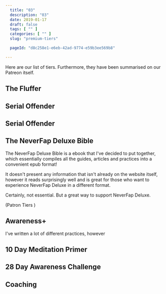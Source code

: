 ```yaml
---
  title: "03"
  description: "03"
  date: 2019-01-17
  draft: false
  tags: [ "" ]
  categories: [ "" ]
  slug: "premium-tiers"

  pageId: "d8c258e1-e6eb-42ad-9774-e59b3ee569b8"

---
```


Here are our list of tiers. Furthermore, they have been summarised on our Patreon itself.

## The Fluffer 



## Serial Offender

## Serial Offender





## The NeverFap Deluxe Bible

The NeverFap Deluxe Bible is a ebook that I've decided to put together, which essentially compiles all the guides, articles and practices into a convenient epub format!  

It doesn't present any information that isn't already on the website itself, however it reads surprisingly well and is great for those who want to experience NeverFap Deluxe in a different format. 

Certainly, not essential. But a great way to support NeverFap Deluxe.


(Patron Tiers )


## Awareness+

I've written a lot of different practices, however 


## 10 Day Meditation Primer


## 28 Day Awareness Challenge


## Coaching 


